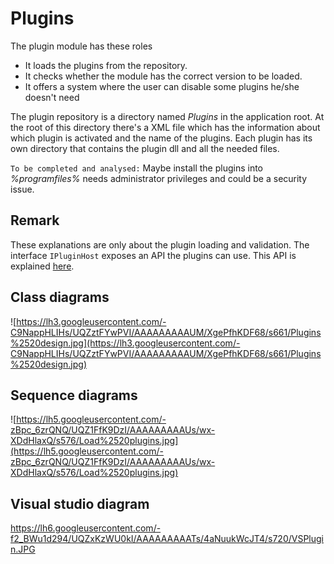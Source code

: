 # Plugins #

The plugin module has these roles
  * It loads the plugins from the repository.
  * It checks whether the module has the correct version to be loaded.
  * It offers a system where the user can disable some plugins he/she doesn't need


The plugin repository is a directory named _Plugins_ in the application root. At the root of this directory there's a XML file which has the information about which plugin is activated and the name of the plugins. Each plugin has its own directory that contains the plugin dll and all the needed files.

`To be completed and analysed:` Maybe install the plugins into _%programfiles%_ needs administrator privileges and could be a security issue.

## Remark ##

These explanations are only about the plugin loading and validation. The interface `IPluginHost` exposes an API the plugins can use. This API is explained [here](PluginFeatures.md).

## Class diagrams ##
![https://lh3.googleusercontent.com/-C9NappHLIHs/UQZztFYwPVI/AAAAAAAAAUM/XgePfhKDF68/s661/Plugins%2520design.jpg](https://lh3.googleusercontent.com/-C9NappHLIHs/UQZztFYwPVI/AAAAAAAAAUM/XgePfhKDF68/s661/Plugins%2520design.jpg)
## Sequence diagrams ##
![https://lh5.googleusercontent.com/-zBpc_6zrQNQ/UQZ1FfK9DzI/AAAAAAAAAUs/wx-XDdHlaxQ/s576/Load%2520plugins.jpg](https://lh5.googleusercontent.com/-zBpc_6zrQNQ/UQZ1FfK9DzI/AAAAAAAAAUs/wx-XDdHlaxQ/s576/Load%2520plugins.jpg)
## Visual studio diagram ##
https://lh6.googleusercontent.com/-f2_BWu1d294/UQZxKzWU0kI/AAAAAAAAATs/4aNuukWcJT4/s720/VSPlugin.JPG